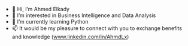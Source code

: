 - 👋 Hi, I’m Ahmed Elkady
- 👀 I’m interested in Business Intelligence and Data Analysis 
- 🌱 I’m currently learning Python 
- 📫 It would be my pleasure to connect with you to exchange benefits and knowledge (www.linkedin.com/in/AhmdLx)



